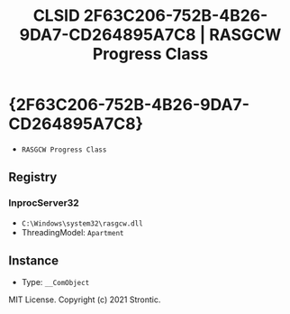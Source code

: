 ﻿---
title: "CLSID 2F63C206-752B-4B26-9DA7-CD264895A7C8 | RASGCW Progress Class"
excerpt: What is COM-Object CLSID 2F63C206-752B-4B26-9DA7-CD264895A7C8?
---

# {2F63C206-752B-4B26-9DA7-CD264895A7C8}

* `RASGCW Progress Class`

## Registry


### InprocServer32

* `C:\Windows\system32\rasgcw.dll`
* ThreadingModel: `Apartment`

## Instance

* Type: `__ComObject`

MIT License. Copyright (c) 2021 Strontic.


